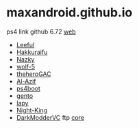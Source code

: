 # maxandroid.github.io
ps4 link github 6.72 [web](https://maxandroid.github.io/linux/)
* [Leeful](https://github.com/Leeful)
* [Hakkuraifu](https://github.com/Hakkuraifu/PS4xploit)
* [Nazky](https://github.com/Nazky/PS4Linux-Payloads/releases/)
* [wolf-5](https://github.com/wolf-5)
* [theheroGAC](https://github.com/theheroGAC/ps4jb)
* [Al-Azif](https://github.com/Al-Azif)
* [ps4boot](https://github.com/ps4boot)
* [gento](https://github.com/ps4gentoo)
* [lapy](https://lapygames.wordpress.com/apps/)
* [Night-King](https://github.com/Night-King-Host)
* [DarkModderVC](https://github.com/DarkModderVC/PS4JB) ftp [core](http://ps4gentoo.unaux.com/)
